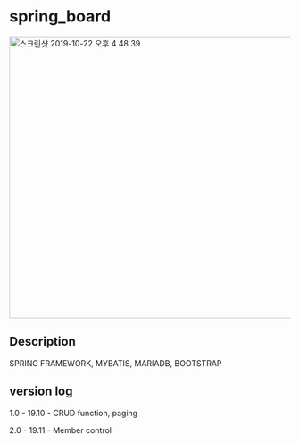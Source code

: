 # spring_board

<img width="505" alt="스크린샷 2019-10-22 오후 4 48 39" src="https://user-images.githubusercontent.com/54516329/67266845-18614d80-f4ec-11e9-8ab7-ee36169f00f9.png">

Description
-------

SPRING FRAMEWORK, MYBATIS, MARIADB, BOOTSTRAP



version log
------

1.0 - 19.10 - CRUD function, paging

2.0 - 19.11 - Member control
